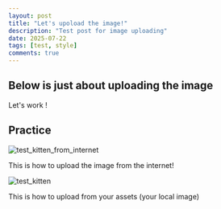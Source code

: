 ```yaml
---
layout: post
title: "Let's upoload the image!"
description: "Test post for image uploading"
date: 2025-07-22
tags: [test, style]
comments: true
---
```


Below is just about uploading the image
---
Let's work !


## Practice

![test_kitten_from_internet](https://i.natgeofe.com/n/548467d8-c5f1-4551-9f58-6817a8d2c45e/NationalGeographic_2572187_16x9.jpg?w=1200)

This is how to upload the image from the internet!

![test_kitten](https://junhee-lee233.github.io/paper-jekyll-theme/assets/images/test_kitten.jpeg)

This is how to upload from your assets (your local image)

